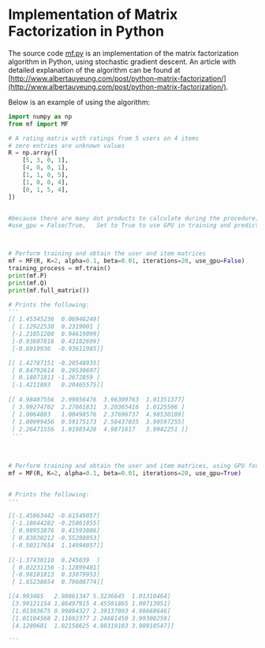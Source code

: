 # Implementation of Matrix Factorization in Python

The source code [mf.py](mf.py) is an implementation of the matrix factorization algorithm in Python, using stochastic gradient descent. An article with detailed explanation of the algorithm can be found at [http://www.albertauyeung.com/post/python-matrix-factorization/](http://www.albertauyeung.com/post/python-matrix-factorization/).

Below is an example of using the algorithm:

```python
import numpy as np
from mf import MF

# A rating matrix with ratings from 5 users on 4 items
# zero entries are unknown values
R = np.array([
    [5, 3, 0, 1],
    [4, 0, 0, 1],
    [1, 1, 0, 5],
    [1, 0, 0, 4],
    [0, 1, 5, 4],
])


#because there are many dot products to calculate during the procedure, GPU can be used for this task
#use_gpu = False/True,   Set to True to use GPU in training and prediction



# Perform training and obtain the user and item matrices 
mf = MF(R, K=2, alpha=0.1, beta=0.01, iterations=20, use_gpu=False)
training_process = mf.train()
print(mf.P)
print(mf.Q)
print(mf.full_matrix())

# Prints the following:
'''
[[ 1.45345236  0.06946249]
 [ 1.12922538  0.2319001 ]
 [-1.21051208  0.94619099]
 [-0.93607816  0.43182699]
 [-0.6919936  -0.93611985]]

[[ 1.42787151 -0.20548935]
 [ 0.84792614  0.29530697]
 [ 0.18071811 -1.2672859 ]
 [-1.4211893   0.20465575]]
 
[[ 4.98407556  2.99856476  3.96309763  1.01351377]
 [ 3.99274702  2.27661831  3.20365416  1.0125506 ]
 [ 1.0064803   1.00498576  2.37696737  4.98530109]
 [ 1.00999456  0.59175173  2.58437035  3.99597255]
 [ 2.26471556  1.01985428  4.9871617   3.9942251 ]]
 '''
 
 
 
# Perform training and obtain the user and item matrices, using GPU for the multiplications
mf = MF(R, K=2, alpha=0.1, beta=0.01, iterations=20, use_gpu=True)


# Prints the following:
'''

[[-1.45063442 -0.61549057]
 [-1.18644282 -0.25861855]
 [ 0.98953876  0.41593886]
 [ 0.83830212 -0.55288053]
 [-0.50317654  1.14994057]]
 
[[-1.37430118  0.245039  ]
 [ 0.02231156 -1.12899481]
 [-0.98101813  0.33079953]
 [ 1.65238654  0.79608774]]

[[4.993465   2.98861347 5.3236645  1.01310464]
 [3.99121154 1.86497915 4.45591865 1.00713051]
 [1.01303675 0.99894327 2.39137093 4.98668646]
 [1.01104568 2.11692377 2.24681459 3.99308259]
 [4.1289681  1.02158625 4.98319103 3.98910547]]

'''
```
